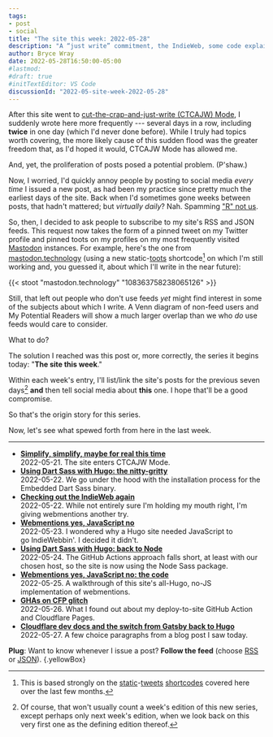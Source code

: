 ```yaml
---
tags:
- post
- social
title: "The site this week: 2022-05-28"
description: "A “just write” commitment, the IndieWeb, some code explainers, and Cloudflare Pages glitches."
author: Bryce Wray
date: 2022-05-28T16:50:00-05:00
#lastmod:
#draft: true
#initTextEditor: VS Code
discussionId: "2022-05-site-week-2022-05-28"
---
```


After this site went to [cut-the-crap-and-just-write (CTCAJW) Mode](/posts/2022/05/simplify-simplify-maybe-for-real-this-time/), I suddenly wrote here more frequently --- several days in a row, including **twice** in one day (which I'd never done before). While I truly had topics worth covering, the more likely cause of this sudden flood was the greater freedom that, as I'd hoped it would, CTCAJW Mode has allowed me.

And, yet, the proliferation of posts posed a potential problem. (P'shaw.)

Now, I worried, I'd quickly annoy people by posting to social media *every time* I issued a new post, as had been my practice since pretty much the earliest days of the site. Back when I'd sometimes gone weeks between posts, that hadn't mattered; but *virtually daily*? Nah. Spamming ["R" not us](https://en.wikipedia.org/wiki/Toys_%22R%22_Us).

So, then, I decided to ask people to subscribe to my site's RSS and JSON feeds. This request now takes the form of a pinned tweet on my Twitter profile and pinned toots on my profiles on my most frequently visited [Mastodon](https://joinmastodon.org) instances. For example, here's the one from [mastodon.technology](https://mastodon.technology) (using a new static-[toots](https://docs.joinmastodon.org/user/posting/) shortcode[^staticTweets] on which I'm still working and, you guessed it, about which I'll write in the near future):

[^staticTweets]: This is based strongly on the [static](/posts/2022/02/static-tweets-eleventy-hugo/)-[tweets](/posts/2022/02/static-tweets-eleventy-hugo-part-2/) [shortcodes](/posts/2022/04/static-tweets-astro/) covered here over the last few months.

{{< stoot "mastodon.technology" "108363758238065126" >}}

Still, that left out people who don't use feeds *yet* might find interest in some of the subjects about which I write. A Venn diagram of non-feed users and My Potential Readers will show a much larger overlap than we who *do* use feeds would care to consider.

What to do?

The solution I reached was this post or, more correctly, the series it begins today: "**The site this week**."

Within each week's entry, I'll list/link the site's posts for the previous seven days[^notThis] **and** then tell social media about **this** one. I hope that'll be a good compromise.

[^notThis]: Of course, that won't usually count a week's edition of this new series, except perhaps only next week's edition, when we look back on this very first one as the defining edition thereof.

So that's the origin story for this series.

Now, let's see what spewed forth from here in the last week.

---

- [**Simplify, simplify, maybe for real this time**](/posts/2022/05/simplify-simplify-maybe-for-real-this-time/)\
2022-05-21. The site enters CTCAJW Mode.
- [**Using Dart Sass with Hugo: the nitty-gritty**](/posts/2022/05/using-dart-sass-hugo-nitty-gritty/)\
2022-05-22. We go under the hood with the installation process for the Embedded Dart Sass binary.
- [**Checking out the IndieWeb again**](/posts/2022/05/checking-out-indieweb-again/)\
2022-05-22. While not entirely sure I'm holding my mouth right, I'm giving webmentions another try.
- [**Webmentions yes, JavaScript no**](/posts/2022/05/webmentions-yes-javascript-no/)\
2022-05-23. I wondered why a Hugo site needed JavaScript to go IndieWebbin'. I decided it didn't.
- [**Using Dart Sass with Hugo: back to Node**](/posts/2022/05/using-dart-sass-hugo-back-to-node/)\
2022-05-24. The GitHub Actions approach falls short, at least with our chosen host, so the site is now using the Node Sass package.
- [**Webmentions yes, JavaScript no: the code**](/posts/2022/05/webmentions-yes-javascript-no-the-code/)\
2022-05-25. A walkthrough of this site's all-Hugo, no-JS implementation of webmentions.
- [**GHAs on CFP glitch**](/posts/2022/05/ghas-on-cfp-glitch/)\
2022-05-26. What I found out about my deploy-to-site GitHub Action and Cloudflare Pages.
- [**Cloudflare dev docs and the switch from Gatsby back to Hugo**](/posts/2022/05/cloudflare-dev-docs-hugo-gatsby/)\
2022-05-27. A few choice paragraphs from a blog post I saw today.

**Plug**: Want to know whenever I issue a post? **Follow the feed** (choose [RSS](/index.xml) or [JSON](/index.json)).
{.yellowBox}

